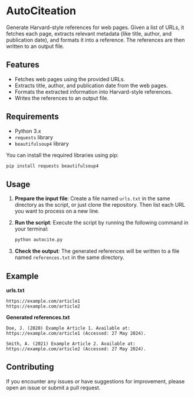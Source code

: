 # AutoCiteation
Generate Harvard-style references for web pages. Given a list of URLs, it fetches each page, extracts relevant metadata (like title, author, and publication date), and formats it into a reference. The references are then written to an output file.

## Features

- Fetches web pages using the provided URLs.
- Extracts title, author, and publication date from the web pages.
- Formats the extracted information into Harvard-style references.
- Writes the references to an output file.

## Requirements

- Python 3.x
- `requests` library
- `beautifulsoup4` library

You can install the required libraries using pip:

```sh
pip install requests beautifulsoup4
```

## Usage

1. **Prepare the input file**: Create a file named `urls.txt` in the same directory as the script, or just clone the repository. Then list each URL you want to process on a new line.

2. **Run the script**: Execute the script by running the following command in your terminal:

    ```sh
    python autocite.py
    ```

3. **Check the output**: The generated references will be written to a file named `references.txt` in the same directory.

## Example

**urls.txt**

```
https://example.com/article1
https://example.com/article2
```

**Generated references.txt**

```
Doe, J. (2020) Example Article 1. Available at: https://example.com/article1 (Accessed: 27 May 2024).

Smith, A. (2021) Example Article 2. Available at: https://example.com/article2 (Accessed: 27 May 2024).
```

## Contributing

If you encounter any issues or have suggestions for improvement, please open an issue or submit a pull request.
